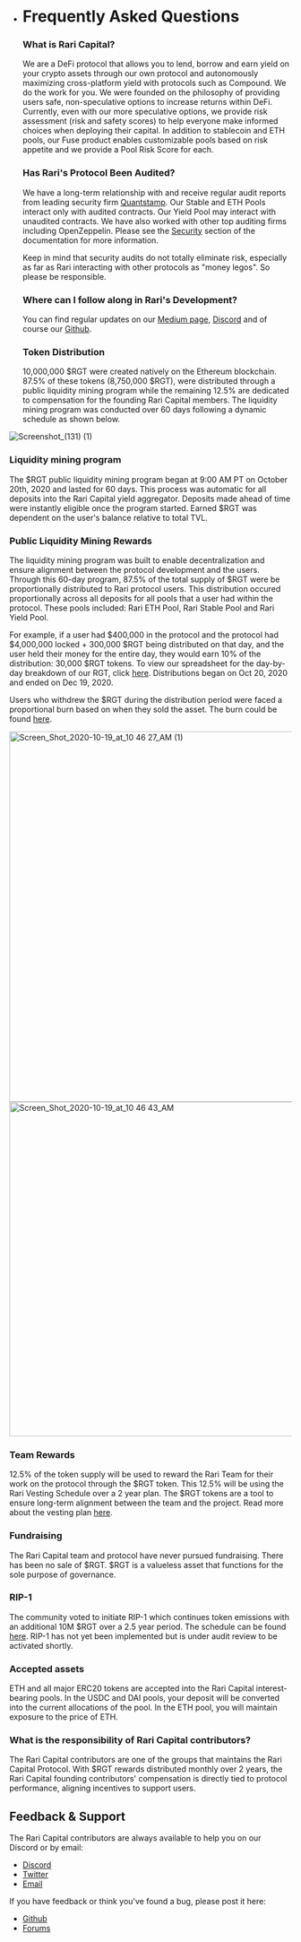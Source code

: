 
- # Frequently Asked Questions

  ### What is Rari Capital?

  We are a DeFi protocol that allows you to lend, borrow and earn yield on your crypto assets through our own protocol and autonomously maximizing cross-platform yield with protocols such as Compound.  We do the work for you.  We were founded on the philosophy of providing users safe, non-speculative options to increase returns within DeFi.  Currently, even with our more speculative options, we provide risk assessment (risk and safety scores) to help everyone make informed choices when deploying their capital. In addition to stablecoin and ETH pools, our Fuse product enables customizable pools based on risk appetite and we provide a Pool Risk Score for each.

  ### Has Rari's Protocol Been Audited?

  We have a long-term relationship with and receive regular audit reports from leading security firm [Quantstamp](https://quantstamp.com/). Our Stable and ETH Pools interact only with audited contracts. Our Yield Pool may interact with unaudited contracts.  We have also worked with other top auditing firms including OpenZeppelin.  Please see the [Security](https://docs-info.vercel.app/security/) section of the documentation for more information.

  Keep in mind that security audits do not totally eliminate risk, especially as far as Rari interacting with other protocols as "money legos". So please be responsible.

  ### Where can I follow along in Rari's Development?

  You can find regular updates on our [Medium page](https://raricapital.medium.com/), [Discord](https://discord.gg/QkHAJNqh) and of course our [Github](https://github.com/Rari-Capital).

  ### Token Distribution

  10,000,000 $RGT were created natively on the Ethereum blockchain. 87.5% of these tokens (8,750,000 $RGT), were distributed through a public liquidity mining program while the remaining 12.5% are dedicated to compensation for the founding Rari Capital members. The liquidity mining program was conducted over 60 days following a dynamic schedule as shown below.

![Screenshot_(131) (1)](https://user-images.githubusercontent.com/50163445/123557865-213a0600-d748-11eb-988e-6e1b22a11abb.png)

  ### Liquidity mining program

  The $RGT public liquidity mining program began at 9:00 AM PT on October 20th, 2020 and lasted for 60 days. This process was automatic for all deposits into the Rari Capital yield aggregator. Deposits made ahead of time were instantly eligible once the program started. Earned $RGT was dependent on the user's balance relative to total TVL.


  ### Public Liquidity Mining Rewards

  The liquidity mining program was built to enable decentralization and ensure alignment between the protocol development and the users. Through this 60-day program, 87.5% of the total supply of $RGT were be proportionally distributed to Rari protocol users. This distribution occured proportionally across all deposits for all pools that a user had within the protocol. These pools included: Rari ETH Pool, Rari Stable Pool and Rari Yield Pool.

  For example, if a user had $400,000 in the protocol and the protocol had $4,000,000 locked + 300,000 $RGT being distributed on that day, and the user held their money for the entire day, they would earn 10% of the distribution: 30,000 $RGT tokens. To view our spreadsheet for the day-by-day breakdown of our RGT, click [here](https://docs.google.com/spreadsheets/d/1qXDQB7OgGbWgvcUZv9AbNFsKdViPjlyQiQ8FqcQTUlU/edit?usp=sharing). Distributions began on Oct 20, 2020 and ended on Dec 19, 2020.

  Users who withdrew the $RGT during the distribution period were faced a proportional burn based on when they sold the asset. The burn could be found [here](https://docs.google.com/spreadsheets/d/1CVD4VmYWtAg3sXdlQYpZAu7nhSAe2ATmOLQRFjMwBHs/edit#gid=0).
  
  <img width="661" alt="Screen_Shot_2020-10-19_at_10 46 27_AM (1)" src="https://user-images.githubusercontent.com/50163445/123557870-2f882200-d748-11eb-93ee-ea121c1ae069.png">
<img width="597" alt="Screen_Shot_2020-10-19_at_10 46 43_AM" src="https://user-images.githubusercontent.com/50163445/123557872-357e0300-d748-11eb-8821-84d1ce13d6b6.png">


  ### Team Rewards

  12.5% of the token supply will be used to reward the Rari Team for their work on the protocol through the $RGT token. This 12.5% will be using the Rari Vesting Schedule over a 2 year plan. The $RGT tokens are a tool to ensure long-term alignment between the team and the project. Read more about the vesting plan [here](https://medium.com/rari-capital/an-updated-take-on-vesting-8b3aa8c3a902).

  ### Fundraising

  The Rari Capital team and protocol have never pursued fundraising. There has been no sale of $RGT. $RGT is a valueless asset that functions for the sole purpose of governance.

  ### RIP-1

  The community voted to initiate RIP-1 which continues token emissions with an additional 10M $RGT over a 2.5 year period. The schedule can be found [here](https://docs.google.com/spreadsheets/d/1tDHhf2oCUCJKUNrPJgFerEGePIJgVlfvjmtmOlhDf7I/edit#gid=0.). RIP-1 has not yet been implemented but is under audit review to be activated shortly.

  ### Accepted assets

  ETH and all major ERC20 tokens are accepted into the Rari Capital interest-bearing pools. In the USDC and DAI pools, your deposit will be converted into the current allocations of the pool. In the ETH pool, you will maintain exposure to the price of ETH.

  ### What is the responsibility of Rari Capital contributors?

  The Rari Capital contributors are one of the groups that maintains the Rari Capital Protocol. With $RGT rewards distributed monthly over 2 years, the Rari Capital founding contributors' compensation is directly tied to protocol performance, aligning incentives to support users.

  ## Feedback & Support

  The Rari Capital contributors are always available to help you on our Discord or by email:

  - [Discord]([http://discord.gg/mtb6W57Ap6](https://t.co/nGY7gkihfQ?amp=1))
  - [Twitter](https://twitter.com/RariCapital)
  - [Email](help@rari.capital)

  If you have feedback or think you've found a bug, please post it here:

  - [Github](https://github.com/Rari-Capital)
  - [Forums](forums.rari.capital)

